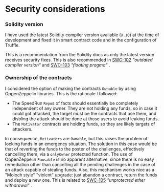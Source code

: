 
# Security considerations

### Solidity version

I have used the latest Solidity compiler version available (`8.10`) at the time of development and fixed it in smart contract code and in the configuration of Truffle.

This is a recommendation from the Solidity docs as only the latest version receives security fixes. This is also recommended in [SWC-102](https://swcregistry.io/docs/SWC-102) *"outdated compiler version"* and [SWC-103](https://swcregistry.io/docs/SWC-103) *"floating pragma"* .

### Ownership of the contracts

I considered the option of making the contracts `Ownable` by using OppenZeppelin libraries. This is the rationale I followed: 
- The SpeedRun `Repo`s of facts should essentially be completely independent of any owner. They are not holding any funds, so in case it could got attacked, the target must be the contracts that use them, and disbling the attack should be done at those users to avoid leaking funds.
- The `Motivator` contracts are holding funds, so they are likely targets of attackers. 

In consequence, `Motivators` are `Ownable`, but this raises the problem of locking funds in an emergency situation. The solution in this case would be that of reverting the funds to the poster of the challenges, effectively cancelling them, via a `onlyOwner` protected function. The use of OppenZeppelin `Pausable` is no apparent alternative, since there is no easy remediation other than cancelling all the pending challenges in the case of an attack capable of stealing funds. Also, this mechanism works nice as a "Moloch style" "violent" upgrade: just abandon a contract, return the funds and deploy a new one. This is related to [SWC-105](https://swcregistry.io/docs/SWC-105) *"unprotected ether withdrawal"* .